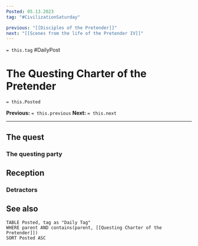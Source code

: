 ```yaml
---
Posted: 05.13.2023
tag: "#CivilizationSaturday"

previous: "[[Disciples of the Pretender]]"
next: "[[Scenes from the life of the Pretender IV]]"
---
```

`= this.tag` #DailyPost 
# The Questing Charter of the Pretender
`= this.Posted`

**Previous:** `= this.previous`
**Next:** `= this.next`

---

## The quest

### The questing party

## Reception

### Detractors

## See also
```dataview
TABLE Posted, tag as "Daily Tag"
WHERE parent AND contains(parent, [[Questing Charter of the Pretender]])
SORT Posted ASC
```